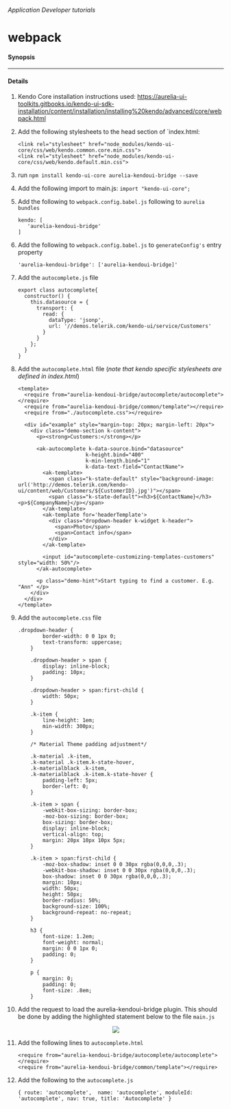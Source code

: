 _Application Developer tutorials_
# webpack

#### Synopsis

***

#### Details

1. Kendo Core installation instructions used: https://aurelia-ui-toolkits.gitbooks.io/kendo-ui-sdk-installation/content/installation/installing%20kendo/advanced/core/webpack.html

2. Add the following stylesheets to the head section of `index.html:
    ```
    <link rel="stylesheet" href="node_modules/kendo-ui-core/css/web/kendo.common.core.min.css">
    <link rel="stylesheet" href="node_modules/kendo-ui-core/css/web/kendo.default.min.css">
    ```
3. run `npm install kendo-ui-core aurelia-kendoui-bridge --save`
 
4. Add the following import to main.js: `import "kendo-ui-core";`

5. Add the following to `webpack.config.babel.js` following to `aurelia bundles`
    ```
    kendo: [
       'aurelia-kendoui-bridge'
    ]
    ```

6. Add the following to `webpack.config.babel.js` to `generateConfig's` entry property
    ```
    'aurelia-kendoui-bridge': ['aurelia-kendoui-bridge]'
    ````

7. Add the `autocomplete.js` file
    ```
    export class autocomplete{
      constructor() {
        this.datasource = {
          transport: {
            read: {
              dataType: 'jsonp',
              url: '//demos.telerik.com/kendo-ui/service/Customers'
            }
          }
        };
      }	
    }
    ```

8. Add the `autocomplete.html` file (_note that kendo specific stylesheets are defined in index.html_)
    ```
    <template>
      <require from="aurelia-kendoui-bridge/autocomplete/autocomplete"></require>
      <require from="aurelia-kendoui-bridge/common/template"></require>
      <require from="./autocomplete.css"></require>

      <div id="example" style="margin-top: 20px; margin-left: 20px">
        <div class="demo-section k-content">
          <p><strong>Customers:</strong></p>

          <ak-autocomplete k-data-source.bind="datasource"
                          k-height.bind="400"
                          k-min-length.bind="1"
                          k-data-text-field="ContactName">
            <ak-template>
              <span class="k-state-default" style="background-image: url('http://demos.telerik.com/kendo-ui/content/web/Customers/${CustomerID}.jpg')"></span>
              <span class="k-state-default"><h3>${ContactName}</h3><p>${CompanyName}</p></span>
            </ak-template>
            <ak-template for='headerTemplate'>
              <div class="dropdown-header k-widget k-header">
                <span>Photo</span>
                <span>Contact info</span>
              </div>
            </ak-template>

            <input id="autocomplete-customizing-templates-customers" style="width: 50%"/>
          </ak-autocomplete>

          <p class="demo-hint">Start typing to find a customer. E.g. "Ann" </p>
        </div>
      </div>
    </template>
    ```

9. Add the `autocomplete.css` file
    ```
    .dropdown-header {
            border-width: 0 0 1px 0;
            text-transform: uppercase;
        }

        .dropdown-header > span {
            display: inline-block;
            padding: 10px;
        }

        .dropdown-header > span:first-child {
            width: 50px;
        }

        .k-item {
            line-height: 1em;
            min-width: 300px;
        }

        /* Material Theme padding adjustment*/

        .k-material .k-item,
        .k-material .k-item.k-state-hover,
        .k-materialblack .k-item,
        .k-materialblack .k-item.k-state-hover {
            padding-left: 5px;
            border-left: 0;
        }

        .k-item > span {
            -webkit-box-sizing: border-box;
            -moz-box-sizing: border-box;
            box-sizing: border-box;
            display: inline-block;
            vertical-align: top;
            margin: 20px 10px 10px 5px;
        }

        .k-item > span:first-child {
            -moz-box-shadow: inset 0 0 30px rgba(0,0,0,.3);
            -webkit-box-shadow: inset 0 0 30px rgba(0,0,0,.3);
            box-shadow: inset 0 0 30px rgba(0,0,0,.3);
            margin: 10px;
            width: 50px;
            height: 50px;
            border-radius: 50%;
            background-size: 100%;
            background-repeat: no-repeat;
        }

        h3 {
            font-size: 1.2em;
            font-weight: normal;
            margin: 0 0 1px 0;
            padding: 0;
        }

        p {
            margin: 0;
            padding: 0;
            font-size: .8em;
        }

    ```

10. Add the request to load the aurelia-kendoui-bridge plugin. This should be done by adding the highlighted statement below to the file `main.js`

<p align=center>
  <img src="https://cloud.githubusercontent.com/assets/2712405/21959138/412ffcfc-da8c-11e6-82bd-b326e34e830d.png"></img>
</p>

11. Add the following lines to `autocomplete.html`
    ```
    <require from="aurelia-kendoui-bridge/autocomplete/autocomplete"></require>
    <require from="aurelia-kendoui-bridge/common/template"></require>  
    ```
12. Add the following to the `autocomplete.js`

    ````
    { route: 'autocomplete',  name: 'autocomplete', moduleId: 'autocomplete', nav: true, title: 'Autocomplete' }

    ````
